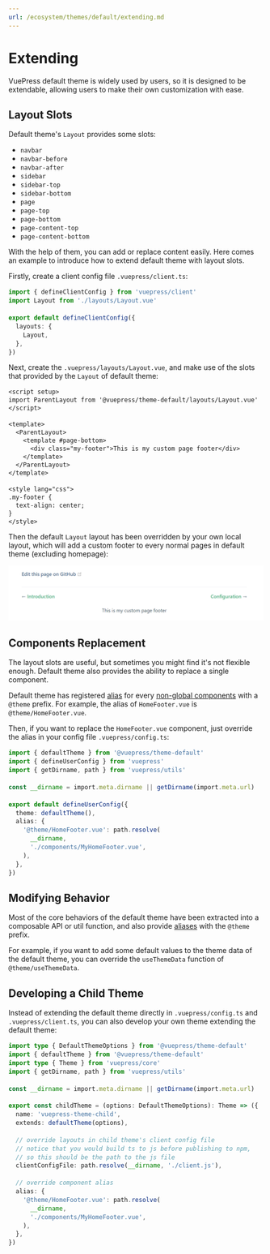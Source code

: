 ```yaml
---
url: /ecosystem/themes/default/extending.md
---
```

# Extending

VuePress default theme is widely used by users, so it is designed to be extendable, allowing users to make their own customization with ease.

## Layout Slots

Default theme's `Layout` provides some slots:

* `navbar`
* `navbar-before`
* `navbar-after`
* `sidebar`
* `sidebar-top`
* `sidebar-bottom`
* `page`
* `page-top`
* `page-bottom`
* `page-content-top`
* `page-content-bottom`

With the help of them, you can add or replace content easily. Here comes an example to introduce how to extend default theme with layout slots.

Firstly, create a client config file `.vuepress/client.ts`:

```ts title=".vuepress/client.ts"
import { defineClientConfig } from 'vuepress/client'
import Layout from './layouts/Layout.vue'

export default defineClientConfig({
  layouts: {
    Layout,
  },
})
```

Next, create the `.vuepress/layouts/Layout.vue`, and make use of the slots that provided by the `Layout` of default theme:

```vue
<script setup>
import ParentLayout from '@vuepress/theme-default/layouts/Layout.vue'
</script>

<template>
  <ParentLayout>
    <template #page-bottom>
      <div class="my-footer">This is my custom page footer</div>
    </template>
  </ParentLayout>
</template>

<style lang="css">
.my-footer {
  text-align: center;
}
</style>
```

Then the default `Layout` layout has been overridden by your own local layout, which will add a custom footer to every normal pages in default theme (excluding homepage):

![extending-a-theme](/images/cookbook/extending-a-theme-01.png)

## Components Replacement

The layout slots are useful, but sometimes you might find it's not flexible enough. Default theme also provides the ability to replace a single component.

Default theme has registered [alias](https://v2.vuepress.vuejs.org/plugin-api.html#alias) for every [non-global components](https://github.com/vuepress/ecosystem/tree/main/themes/theme-default/src/client/components) with a `@theme` prefix. For example, the alias of `HomeFooter.vue` is `@theme/HomeFooter.vue`.

Then, if you want to replace the `HomeFooter.vue` component, just override the alias in your config file `.vuepress/config.ts`:

```ts title=".vuepress/config.ts"
import { defaultTheme } from '@vuepress/theme-default'
import { defineUserConfig } from 'vuepress'
import { getDirname, path } from 'vuepress/utils'

const __dirname = import.meta.dirname || getDirname(import.meta.url)

export default defineUserConfig({
  theme: defaultTheme(),
  alias: {
    '@theme/HomeFooter.vue': path.resolve(
      __dirname,
      './components/MyHomeFooter.vue',
    ),
  },
})
```

## Modifying Behavior

Most of the core behaviors of the default theme have been extracted into a composable API or util function, and also provide [aliases](https://v2.vuepress.vuejs.org/zh/reference/plugin-api.html#alias) with the `@theme` prefix.

For example, if you want to add some default values ​​to the theme data of the default theme, you can override the `useThemeData` function of `@theme/useThemeData`.

## Developing a Child Theme

Instead of extending the default theme directly in `.vuepress/config.ts` and `.vuepress/client.ts`, you can also develop your own theme extending the default theme:

```ts title=".vuepress/config.ts"
import type { DefaultThemeOptions } from '@vuepress/theme-default'
import { defaultTheme } from '@vuepress/theme-default'
import type { Theme } from 'vuepress/core'
import { getDirname, path } from 'vuepress/utils'

const __dirname = import.meta.dirname || getDirname(import.meta.url)

export const childTheme = (options: DefaultThemeOptions): Theme => ({
  name: 'vuepress-theme-child',
  extends: defaultTheme(options),

  // override layouts in child theme's client config file
  // notice that you would build ts to js before publishing to npm,
  // so this should be the path to the js file
  clientConfigFile: path.resolve(__dirname, './client.js'),

  // override component alias
  alias: {
    '@theme/HomeFooter.vue': path.resolve(
      __dirname,
      './components/MyHomeFooter.vue',
    ),
  },
})
```
